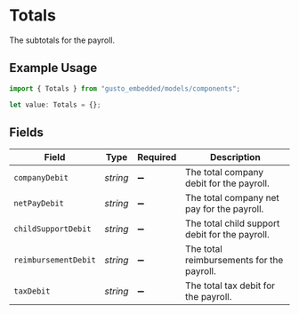 # Totals

The subtotals for the payroll.

## Example Usage

```typescript
import { Totals } from "gusto_embedded/models/components";

let value: Totals = {};
```

## Fields

| Field                                          | Type                                           | Required                                       | Description                                    |
| ---------------------------------------------- | ---------------------------------------------- | ---------------------------------------------- | ---------------------------------------------- |
| `companyDebit`                                 | *string*                                       | :heavy_minus_sign:                             | The total company debit for the payroll.       |
| `netPayDebit`                                  | *string*                                       | :heavy_minus_sign:                             | The total company net pay for the payroll.     |
| `childSupportDebit`                            | *string*                                       | :heavy_minus_sign:                             | The total child support debit for the payroll. |
| `reimbursementDebit`                           | *string*                                       | :heavy_minus_sign:                             | The total reimbursements for the payroll.      |
| `taxDebit`                                     | *string*                                       | :heavy_minus_sign:                             | The total tax debit for the payroll.           |